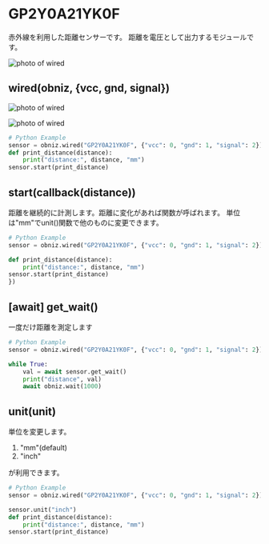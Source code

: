 # GP2Y0A21YK0F
赤外線を利用した距離センサーです。
距離を電圧として出力するモジュールです。

![photo of wired](./image.gif)

## wired(obniz, {vcc, gnd, signal})

![photo of wired](./image.jpg)

![photo of wired](./wired.png)
```Python
# Python Example
sensor = obniz.wired("GP2Y0A21YK0F", {"vcc": 0, "gnd": 1, "signal": 2})
def print_distance(distance):
    print("distance:", distance, "mm")
sensor.start(print_distance)
```

## start(callback(distance))
距離を継続的に計測します。距離に変化があれば関数が呼ばれます。
単位は"mm"でunit()関数で他のものに変更できます。
```Python
# Python Example
sensor = obniz.wired("GP2Y0A21YK0F", {"vcc": 0, "gnd": 1, "signal": 2})

def print_distance(distance):
    print("distance:", distance, "mm")
sensor.start(print_distance)
})
```

## [await] get_wait()
一度だけ距離を測定します

```Python
# Python Example
sensor = obniz.wired("GP2Y0A21YK0F", {"vcc": 0, "gnd": 1, "signal": 2})

while True:
    val = await sensor.get_wait()
    print("distance", val)
    await obniz.wait(1000)
```
    
    
    
## unit(unit)
単位を変更します。

1. "mm"(default)
2. "inch"

が利用できます。

```Python
# Python Example
sensor = obniz.wired("GP2Y0A21YK0F", {"vcc": 0, "gnd": 1, "signal": 2})

sensor.unit("inch")
def print_distance(distance):
    print("distance:", distance, "mm")
sensor.start(print_distance)
```